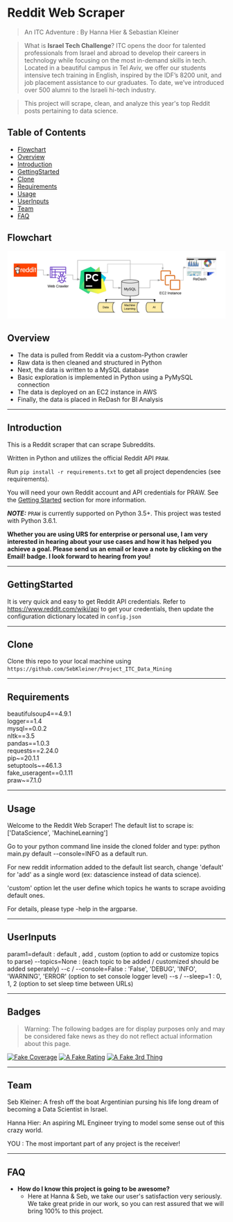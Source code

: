# Reddit Web Scraper 

> An ITC Adventure : By Hanna Hier & Sebastian Kleiner

> What is **Israel Tech Challenge**? ITC opens the door for talented professionals from Israel and abroad to develop their careers in technology while focusing on the most in-demand skills in tech. Located in a beautiful campus in Tel Aviv, we offer our students intensive tech training in English, inspired by the IDF’s 8200 unit, and job placement assistance to our graduates. To date, we’ve introduced over 500 alumni to the Israeli hi-tech industry.

> This project will scrape, clean, and analyze this year's top Reddit posts pertaining to data science. 



## Table of Contents

- [Flowchart](#Flowchart)
- [Overview](#Overview)
- [Introduction](#Introduction)
- [GettingStarted](#GettingStarted)
- [Clone](#Clone)
- [Requirements](#Requirements)
- [Usage](#Usage)
- [UserInputs](#UserInputs)
- [Team](#Team)
- [FAQ](#FAQ)

## Flowchart

![alt text](https://github.com/SebKleiner/Project_ITC_Data_Mining/blob/master/flowchart_webscraper.png?raw=true)

## Overview 

- The data is pulled from Reddit via a custom-Python crawler 
- Raw data is then cleaned and structured in Python
- Next, the data is written to a MySQL database 
- Basic exploration is implemented in Python using a PyMySQL connection
- The data is deployed on an EC2 instance in AWS
- Finally, the data is placed in ReDash for BI Analysis

---

## Introduction

This is a Reddit scraper that can scrape Subreddits. 

Written in Python and utilizes the official Reddit API `PRAW`.

Run `pip install -r requirements.txt` to get all project dependencies (see requirements). 

You will need your own Reddit account and API credentials for PRAW. See the [Getting Started](#getting-started) section for more information. 

***NOTE:*** `PRAW` is currently supported on Python 3.5+. This project was tested with Python 3.6.1. 

**Whether you are using URS for enterprise or personal use, I am very interested in hearing about your use cases and how it has helped you achieve a goal. Please send us an email or leave a note by clicking on the Email! badge. I look forward to hearing from you!**

---

## GettingStarted

It is very quick and easy to get Reddit API credentials. Refer to https://www.reddit.com/wiki/api to get your credentials, then update the configuration dictionary located in `config.json`

---
## Clone

Clone this repo to your local machine using `https://github.com/SebKleiner/Project_ITC_Data_Mining`

---

## Requirements

beautifulsoup4==4.9.1 \
logger==1.4 \
mysql==0.0.2 \
nltk==3.5 \
pandas==1.0.3 \
requests==2.24.0 \
pip~=20.1.1 \
setuptools~=46.1.3 \
fake_useragent==0.1.11 \
praw~=7.1.0

---

## Usage

Welcome to the Reddit Web Scraper! The default list to scrape is: ['DataScience', 'MachineLearning']

Go to your python command line inside the cloned folder and type: python main.py default --console=INFO as a default run.

For new reddit information added to the default list search, change 'default' for 'add' as a single word (ex: datascience instead of data science).

'custom' option let the user define which topics he wants to scrape avoiding default ones.

For details, please type -help in the argparse.

---

## UserInputs

param1=default : default , add , custom (option to add or customize topics to parse)
--topics=None : (each topic to be added / customized should be added seperately)
--c / --console=False : 'False', 'DEBUG', 'INFO', 'WARNING', 'ERROR' (option to set console logger level)
--s / --sleep=1 : 0, 1, 2 (option to set sleep time between URLs)

---


## Badges
> Warning: The following badges are for display purposes only and may be considered fake news as they do not reflect actual information about this page. 

[![Fake Coverage](https://camo.githubusercontent.com/3eff610e3559385c77a9b6d87cbe1252cab79a4d/68747470733a2f2f696d672e736869656c64732e696f2f62616467652f636f7665726167652d38302532352d79656c6c6f77677265656e)](https://travis-ci.org/badges/badgerbadgerbadger)  [![A Fake Rating](https://camo.githubusercontent.com/d5cd29c0e2930c3c4026ba87ff427e2e340f461b/68747470733a2f2f696d672e736869656c64732e696f2f62616467652f726174696e672d2545322539382538352545322539382538352545322539382538352545322539382538352545322539382538362d627269676874677265656e)](https://travis-ci.org/badges/badgerbadgerbadger)  [![A Fake 3rd Thing](https://camo.githubusercontent.com/b3fc74878a0d5fcca5a78b288aa4b489f65fd7eb/68747470733a2f2f696d672e736869656c64732e696f2f62616467652f757074696d652d3130302532352d627269676874677265656e)](https://travis-ci.org/badges/badgerbadgerbadger)

---

## Team
 

Seb Kleiner: A fresh off the boat Argentinian pursing his life long dream of becoming a Data Scientist in Israel.

Hanna Hier: An aspiring ML Engineer trying to model some sense out of this crazy world.

YOU : The most important part of any project is the receiver! 

---

## FAQ

- **How do I know this project is going to be awesome?**
    - Here at Hanna & Seb, we take our user's satisfaction very seriously. We take great pride in our work, so you can rest assured that we will bring 100% to this project.


